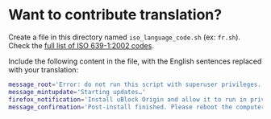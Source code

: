 # Want to contribute translation?

Create a file in this directory named `iso_language_code.sh` (ex: `fr.sh`). Check the [full list of ISO 639-1:2002 codes](https://lingohub.com/academy/best-practices/iso-639-1-list).

Include the following content in the file, with the English sentences replaced with your translation:

```bash
message_root='Error: do not run this script with superuser privileges.'
message_mintupdate='Starting updates…'
firefox_notification='Install uBlock Origin and allow it to run in private mode.'
message_confirmation='Post-install finished. Please reboot the computer.'
```
